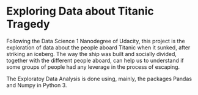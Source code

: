# Exploring Data about Titanic Tragedy
Following the Data Science 1 Nanodegree of Udacity, this project is the exploration of data about the people aboard Titanic when it sunked, after striking an iceberg. The way the ship was built and socially divided, together with the different people aboard, can help us to understand if some groups of people had any leverage in the process of escaping. 

The Exploratoy Data Analysis is done using, mainly, the packages Pandas and Numpy in Python 3. 
